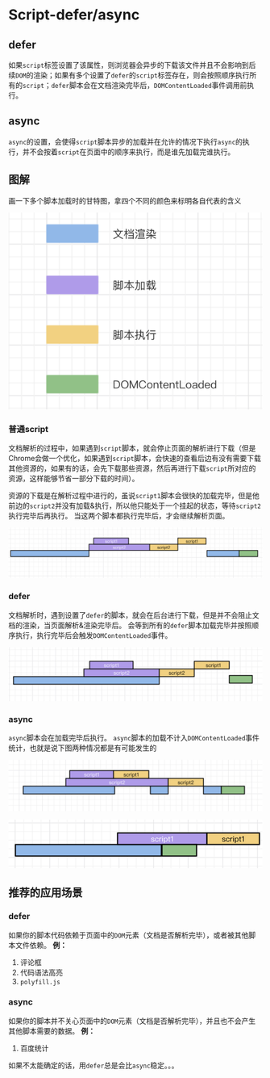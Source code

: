 # Script-defer/async

## defer

如果`script`标签设置了该属性，则浏览器会异步的下载该文件并且不会影响到后续`DOM`的渲染；如果有多个设置了`defer`的`script`标签存在，则会按照顺序执行所有的`script`；`defer`脚本会在文档渲染完毕后，`DOMContentLoaded`事件调用前执行。

## async

`async`的设置，会使得`script`脚本异步的加载并在允许的情况下执行`async`的执行，并不会按着`script`在页面中的顺序来执行，而是谁先加载完谁执行。

## 图解

画一下多个脚本加载时的甘特图，拿四个不同的颜色来标明各自代表的含义

![](../assets/imgs/img-008.png)

### 普通script

文档解析的过程中，如果遇到`script`脚本，就会停止页面的解析进行下载（但是Chrome会做一个优化，如果遇到`script`脚本，会快速的查看后边有没有需要下载其他资源的，如果有的话，会先下载那些资源，然后再进行下载`script`所对应的资源，这样能够节省一部分下载的时间）。

资源的下载是在解析过程中进行的，虽说`script1`脚本会很快的加载完毕，但是他前边的`script2`并没有加载&执行，所以他只能处于一个挂起的状态，等待`script2`执行完毕后再执行。
当这两个脚本都执行完毕后，才会继续解析页面。

![](../assets/imgs/img-004.png)

### defer

文档解析时，遇到设置了`defer`的脚本，就会在后台进行下载，但是并不会阻止文档的渲染，当页面解析&渲染完毕后。
会等到所有的`defer`脚本加载完毕并按照顺序执行，执行完毕后会触发`DOMContentLoaded`事件。

![](../assets/imgs/img-005.png)

### async

`async`脚本会在加载完毕后执行。
`async`脚本的加载不计入`DOMContentLoaded`事件统计，也就是说下图两种情况都是有可能发生的

![](../assets/imgs/img-006.png)

![](../assets/imgs/img-007.png)

## 推荐的应用场景

### defer

如果你的脚本代码依赖于页面中的`DOM`元素（文档是否解析完毕），或者被其他脚本文件依赖。
**例：**

1. 评论框
2. 代码语法高亮
3. `polyfill.js`

### async

如果你的脚本并不关心页面中的`DOM`元素（文档是否解析完毕），并且也不会产生其他脚本需要的数据。
**例：**

1. 百度统计

如果不太能确定的话，用`defer`总是会比`async`稳定。。。